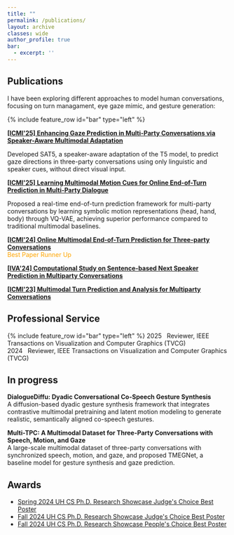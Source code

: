 ```yaml
---
title: ""
permalink: /publications/
layout: archive
classes: wide
author_profile: true
bar: 
  - excerpt: ''
---
```

<link rel="stylesheet" href="https://cdnjs.cloudflare.com/ajax/libs/font-awesome/6.4.0/css/all.min.css">

## Publications
I have been exploring different approaches to model human conversations, focusing on turn managament, eye gaze mimic, and gesture generation:

{% include feature_row id="bar" type="left" %}

[**[ICMI'25] Enhancing Gaze Prediction in Multi-Party Conversations via Speaker-Aware Multimodal Adaptation**](https://graphics.cs.uh.edu/wp-content/papers/2025/2025-ICMI-GazePredictionFromText.pdf)

Developed SAT5, a speaker-aware adaptation of the T5 model, to predict gaze directions in three-party conversations using only linguistic and speaker cues, without direct visual input.


[**[ICMI'25] Learning Multimodal Motion Cues for Online End-of-Turn Prediction in Multi-Party Dialogue**](https://graphics.cs.uh.edu/wp-content/papers/2025/2025-ICMI-LearningMultimodalCuesforEOT.pdf)

Proposed a real-time end-of-turn prediction framework for multi-party conversations by learning symbolic motion representations (head, hand, body) through VQ-VAE, achieving superior performance compared to traditional multimodal
baselines.

[**[ICMI'24] Online Multimodal End-of-Turn Prediction for Three-party Conversations**](https://graphics.cs.uh.edu/wp-content/papers/2024/2024-ICMI-OnlineTurnPrediction.pdf) <br>
<i class="fas fa-award" style="color:orange"></i> <span style="color:orange">Best Paper Runner Up</span>
<!-- + Proceeding of 26th ACM International Conference on Multimodal Interaction (ICMI) 2024, Costa Rica, Nov 4-8, 2024, pp. 57 – 65. [DOI: 10.1145/3678957.3685742](https://doi.org/10.1145/3678957.3685742) -->

[**[IVA'24] Computational Study on Sentence-based Next Speaker Prediction in Multiparty Conversations**](https://graphics.cs.uh.edu/wp-content/papers/2024/2024-IVA-SetenceLevelNextSpeakerStudy.pdf)


[**[ICMI'23] Multimodal Turn Prediction and Analysis for Multiparty Conversations**](https://graphics.cs.uh.edu/wp-content/uploads/papers/2023/2023-ICMI-MultimodalTurnAnalysis.pdf)


## Professional Service
{% include feature_row id="bar" type="left" %}
2025 &nbsp; Reviewer, IEEE Transactions on Visualization and Computer Graphics (TVCG) <br>
2024 &nbsp; Reviewer, IEEE Transactions on Visualization and Computer Graphics (TVCG) 

## In progress

**DialogueDiffu: Dyadic Conversational Co-Speech Gesture Synthesis** <br>
A diffusion-based dyadic gesture synthesis framework that integrates contrastive multimodal pretraining and latent motion modeling to generate realistic, semantically aligned co-speech gestures.

**Multi-TPC: A Multimodal Dataset for Three-Party Conversations with Speech, Motion, and Gaze** <br>
A large-scale multimodal dataset of three-party conversations with synchronized speech, motion, and gaze, and proposed TMEGNet, a baseline model for gesture synthesis and gaze prediction.

## Awards

- [Spring 2024 UH CS Ph.D. Research Showcase Judge's Choice Best Poster](https://uh.edu/nsm/computer-science/events/phd-showcase/)
- [Fall 2024 UH CS Ph.D. Research Showcase Judge's Choice Best Poster](https://uh.edu/nsm/computer-science/events/phd-showcase/)
- [Fall 2024 UH CS Ph.D. Research Showcase People's Choice Best Poster](https://uh.edu/nsm/computer-science/events/phd-showcase/)
